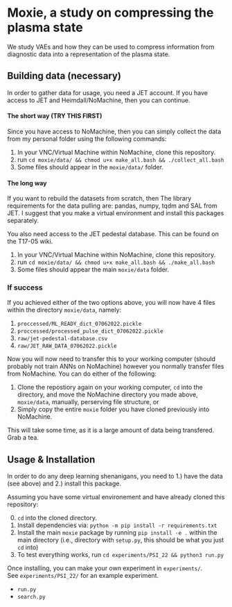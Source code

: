 # Moxie, a study on compressing the plasma state

We study VAEs and how they can be used to compress information from diagnostic data into a representation of the plasma state.


## Building data (necessary)

In order to gather data for usage, you need a JET account. If you have access to JET and Heimdall/NoMachine, then you can continue.

#### The short way (TRY THIS FIRST)

Since you have access to NoMachine, then you can simply collect the data from my personal folder using the following commands:

1. In your VNC/Virtual Machine within NoMachine, clone this repository.
2. run `cd moxie/data/ && chmod u+x make_all.bash && ./collect_all.bash`
3. Some files should appear in the `moxie/data/` folder.

#### The long way
If you want to rebuild the datasets from scratch, then
The library requirements for the data pulling are: pandas, numpy, tqdm and SAL from JET. I suggest that you make a virtual environment and install this packages separately.

You also need access to the JET pedestal database. This can be found on the T17-05 wiki.

1. In your VNC/Virtual Machine within NoMachine, clone this repository.
2. run `cd moxie/data/ && chmod u+x make_all.bash && ./make_all.bash`
3. Some files should appear the main `moxie/data` folder.

### If success

If you achieved either of the two options above, you will now have 4 files within the directory `moxie/data`, namely:
1. `proccessed/ML_READY_dict_07062022.pickle`
2. `proccessed/processed_pulse_dict_07062022.pickle`
3. `raw/jet-pedestal-database.csv`
4. `raw/JET_RAW_DATA_07062022.pickle`

Now you will now need to transfer this to your working computer (should probably not train ANNs on NoMachine) however you normally transfer files from NoMachine. You can do either of the following:

1. Clone the repostiory again on your working computer, `cd` into the directory, and move the NoMachine directory you made above, `moxie/data`, manually, perserving file structure, or
2. Simply copy the entire `moxie` folder you have cloned previously into NoMachine.

This will take some time, as it is a large amount of data being transfered. Grab a tea.

## Usage & Installation

In order to do any deep learning shenanigans, you need to 1.) have the data (see above) and 2.) install this package.

Assuming you have some virtual environement and have already cloned this repository:

0. `cd` into the cloned directory.  
1. Install dependencies via: `python -m pip install -r requirements.txt`
2. Install the main `moxie` package by running `pip install -e .` within the main directory (i.e., directory with `setup.py`, this should be what you just `cd` into)
3. To test everything works, run `cd experiments/PSI_22 && python3 run.py`

Once installing, you can make your own experiment in `experiments/`.  
See `experiments/PSI_22/` for an example experiment.
- `run.py`
- `search.py`
